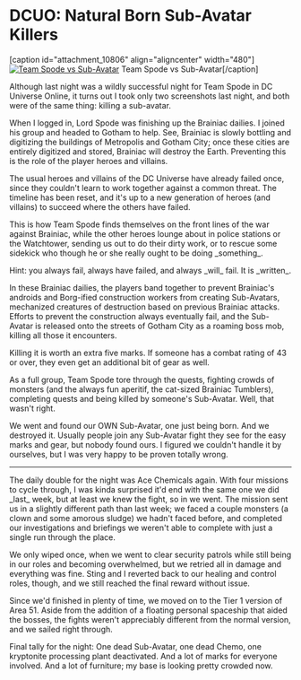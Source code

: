 # DCUO: Natural Born Sub-Avatar Killers

[caption id="attachment\_10806" align="aligncenter" width="480"][![Team Spode vs Sub-Avatar](http://westkarana.com/wp-content/uploads/2013/03/MGOT101_SKYBOX-PC-24-22.24.200-480x299.jpg)](http://westkarana.com/wp-content/uploads/2013/03/MGOT101_SKYBOX-PC-24-22.24.200.jpg) Team Spode vs Sub-Avatar[/caption]

Although last night was a wildly successful night for Team Spode in DC Universe Online, it turns out I took only two screenshots last night, and both were of the same thing: killing a sub-avatar.

When I logged in, Lord Spode was finishing up the Brainiac dailies. I joined his group and headed to Gotham to help. See, Brainiac is slowly bottling and digitizing the buildings of Metropolis and Gotham City; once these cities are entirely digitized and stored, Brainiac will destroy the Earth. Preventing this is the role of the player heroes and villains.

The usual heroes and villains of the DC Universe have already failed once, since they couldn't learn to work together against a common threat. The timeline has been reset, and it's up to a new generation of heroes (and villains) to succeed where the others have failed.

This is how Team Spode finds themselves on the front lines of the war against Brainiac, while the other heroes lounge about in police stations or the Watchtower, sending us out to do their dirty work, or to rescue some sidekick who though he or she really ought to be doing \_something\_.

Hint: you always fail, always have failed, and always \_will\_ fail. It is \_written\_.

In these Brainiac dailies, the players band together to prevent Brainiac's androids and Borg-ified construction workers from creating Sub-Avatars, mechanized creatures of destruction based on previous Brainiac attacks. Efforts to prevent the construction always eventually fail, and the Sub-Avatar is released onto the streets of Gotham City as a roaming boss mob, killing all those it encounters.

Killing it is worth an extra five marks. If someone has a combat rating of 43 or over, they even get an additional bit of gear as well.

As a full group, Team Spode tore through the quests, fighting crowds of monsters (and the always fun aperitif, the cat-sized Brainiac Tumblers), completing quests and being killed by someone's Sub-Avatar. Well, that wasn't right.

We went and found our OWN Sub-Avatar, one just being born. And we destroyed it. Usually people join any Sub-Avatar fight they see for the easy marks and gear, but nobody found ours. I figured we couldn't handle it by ourselves, but I was very happy to be proven totally wrong.

---

The daily double for the night was Ace Chemicals again. With four missions to cycle through, I was kinda surprised it'd end with the same one we did \_last\_ week, but at least we knew the fight, so in we went. The mission sent us in a slightly different path than last week; we faced a couple monsters (a clown and some amorous sludge) we hadn't faced before, and completed our investigations and briefings we weren't able to complete with just a single run through the place.

We only wiped once, when we went to clear security patrols while still being in our roles and becoming overwhelmed, but we retried all in damage and everything was fine. Sting and I reverted back to our healing and control roles, though, and we still reached the final reward without issue.

Since we'd finished in plenty of time, we moved on to the Tier 1 version of Area 51. Aside from the addition of a floating personal spaceship that aided the bosses, the fights weren't appreciably different from the normal version, and we sailed right through.

Final tally for the night: One dead Sub-Avatar, one dead Chemo, one kryptonite processing plant deactivated. And a lot of marks for everyone involved. And a lot of furniture; my base is looking pretty crowded now.


